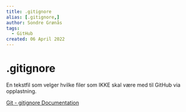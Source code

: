```yaml
---
title: .gitignore
alias: [.gitignore,]
author: Sondre Grønås
tags:
  - GitHub
created: 06 April 2022
---
```

# .gitignore
En tekstfil som velger hvilke filer som IKKE skal være med til GitHub via opplastning.

[Git - gitignore Documentation](https://git-scm.com/docs/gitignore)